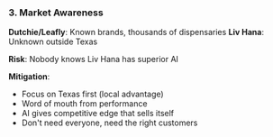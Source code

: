 ### 3. **Market Awareness**

**Dutchie/Leafly**: Known brands, thousands of dispensaries
**Liv Hana**: Unknown outside Texas

**Risk**: Nobody knows Liv Hana has superior AI

**Mitigation**:

- Focus on Texas first (local advantage)
- Word of mouth from performance
- AI gives competitive edge that sells itself
- Don't need everyone, need the right customers
